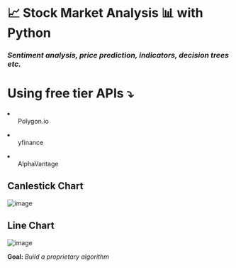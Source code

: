 <h1> 📈 Stock Market Analysis 📊 with Python</h1>

### <em>Sentiment analysis, price prediction, indicators, decision trees etc. </em>
# Using free tier APIs ⤵️

<li>
  <ul>Polygon.io</ul>
</li>
  <li><ul>yfinance</ul></li>
 <li> <ul>AlphaVantage</ul></li>
</li>

## Canlestick Chart
![image](https://github.com/user-attachments/assets/60d94e86-9c39-4537-b301-0c06178398e9)

## Line Chart
![image](https://github.com/user-attachments/assets/1c55b59b-cf3e-438b-8f5a-e286dbe402cb)




<b>Goal: </b><em>Build a proprietary algorithm</em>
